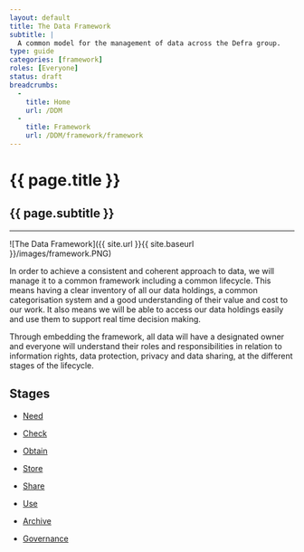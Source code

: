 ```yaml
---
layout: default
title: The Data Framework
subtitle: |
  A common model for the management of data across the Defra group.
type: guide
categories: [framework]
roles: [Everyone]
status: draft
breadcrumbs:
  -
    title: Home
    url: /DDM
  -
    title: Framework
    url: /DDM/framework/framework
---
```


# {{ page.title }}

## {{ page.subtitle }}

***

![The Data Framework]({{ site.url }}{{ site.baseurl }}/images/framework.PNG)
  
In order to achieve a consistent and coherent approach to data, we will manage it to a common framework including a common lifecycle. This means having a clear inventory of all our data holdings, a common categorisation system and a good understanding of their value and cost to our work. It also means we will be able to access our data holdings easily and use them to support real time decision making. 

Through embedding the framework, all data will have a designated owner and everyone will understand their roles and responsibilities in relation to information rights, data protection, privacy and data sharing, at the different stages of the lifecycle. 

## Stages

- [Need](framework/need)
- [Check](framework/check)
- [Obtain](framework/obtain)
- [Store](framework/store)
- [Share](framework/share)
- [Use](framework/use)
- [Archive](framework/archive)

- [Governance](framework/governance)
